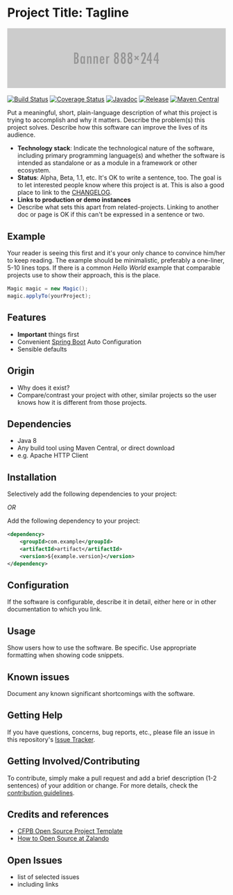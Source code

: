 # Project Title: Tagline

[![Banner 888×244](docs/banner.png)](http://placehold.it/888x244)

[![Build Status](https://img.shields.io/travis/whiskeysierra/wtfm.svg)](https://travis-ci.org/whiskeysierra/wtfm)
[![Coverage Status](https://img.shields.io/coveralls/whiskeysierra/wtfm.svg)](https://coveralls.io/r/whiskeysierra/wtfm)
[![Javadoc](https://javadoc-emblem.rhcloud.com/doc/io.github.whiskeysierra/wtfm/badge.svg)](http://www.javadoc.io/doc/io.github.whiskeysierra/wtfm)
[![Release](https://img.shields.io/github/release/whiskeysierra/wtfm.svg)](https://github.com/whiskeysierra/wtfm/releases)
[![Maven Central](https://img.shields.io/maven-central/v/io.github.whiskeysierra/wtfm.svg)](https://maven-badges.herokuapp.com/maven-central/io.github.whiskeysierra/wtfm)

Put a meaningful, short, plain-language description of what
this project is trying to accomplish and why it matters.
Describe the problem(s) this project solves.
Describe how this software can improve the lives of its audience.

- **Technology stack**: Indicate the technological nature of the software, including primary programming language(s) and whether the software is intended as standalone or as a module in a framework or other ecosystem.
- **Status**:  Alpha, Beta, 1.1, etc. It's OK to write a sentence, too. The goal is to let interested people know where this project is at. This is also a good place to link to the [CHANGELOG](CHANGELOG.md).
- **Links to production or demo instances**
- Describe what sets this apart from related-projects. Linking to another doc or page is OK if this can't be expressed in a sentence or two.

## Example

Your reader is seeing this first and it's your only chance to convince him/her to keep reading. The example should be minimalistic, preferably a one-liner, 5-10 lines tops. If there is a common *Hello World* example that comparable projects use to show their approach, this is the place.

```java
Magic magic = new Magic();
magic.applyTo(yourProject);
```

## Features

-  **Important** things first
-  Convenient [Spring Boot](http://projects.spring.io/spring-boot/) Auto Configuration
-  Sensible defaults

## Origin

- Why does it exist?
- Compare/contrast your project with other, similar projects so the user knows how it is different from those projects.

## Dependencies

- Java 8
- Any build tool using Maven Central, or direct download
- e.g. Apache HTTP Client

## Installation

Selectively add the following dependencies to your project:

*OR*

Add the following dependency to your project:

```xml
<dependency>
    <groupId>com.example</groupId>
    <artifactId>artifact</artifactId>
    <version>${example.version}</version>
</dependency>
```

## Configuration

If the software is configurable, describe it in detail, either here or in other documentation to which you link.

## Usage

Show users how to use the software.
Be specific.
Use appropriate formatting when showing code snippets.

## Known issues

Document any known significant shortcomings with the software.

## Getting Help

If you have questions, concerns, bug reports, etc., please file an issue in this repository's [Issue Tracker](../../issues).

## Getting Involved/Contributing

To contribute, simply make a pull request and add a brief description (1-2 sentences) of your addition or change. For
more details, check the [contribution guidelines](CONTRIBUTING.md).

## Credits and references

- [CFPB Open Source Project Template](https://github.com/cfpb/open-source-project-template)
- [How to Open Source at Zalando](https://github.com/zalando/zalando-howto-open-source/blob/master/READMEtemplate.md)

## Open Issues

- list of selected issues
- including links
